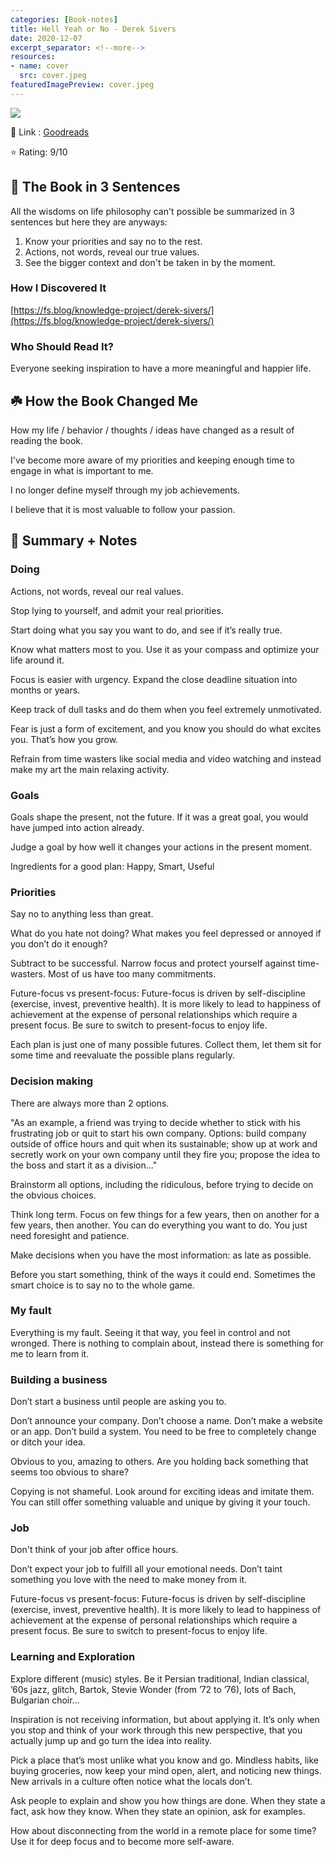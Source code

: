 ```yaml
---
categories: [Book-notes]
title: Hell Yeah or No - Derek Sivers
date: 2020-12-07
excerpt_separator: <!--more-->
resources:
- name: cover
  src: cover.jpeg
featuredImagePreview: cover.jpeg
---
```

![](/images/books/hell-yeah.jpg)


🔗 Link : [Goodreads](https://www.goodreads.com/en/book/show/52523856-hell-yeah-or-no)

⭐️ Rating: 9/10

## 🚀 The Book in 3 Sentences

All the wisdoms on life philosophy can't possible be summarized in 3 sentences but here they are anyways:

1. Know your priorities and say no to the rest.
2. Actions, not words, reveal our true values.
3. See the bigger context and don't be taken in by the moment.

### How I Discovered It

[https://fs.blog/knowledge-project/derek-sivers/](https://fs.blog/knowledge-project/derek-sivers/)

### Who Should Read It?

Everyone seeking inspiration to have a more meaningful and happier life.

## ☘️ How the Book Changed Me

How my life / behavior / thoughts / ideas have changed as a result of reading the book.

I've become more aware of my priorities and keeping enough time to engage in what is important to me.

I no longer define myself through my job achievements.

I believe that it is most valuable to follow your passion.

## 📒 Summary + Notes

### Doing

Actions, not words, reveal our real values.

Stop lying to yourself, and admit your real priorities.

Start doing what you say you want to do, and see if it’s really true.

Know what matters most to you. Use it as your compass and optimize your life around it.

Focus is easier with urgency. Expand the close deadline situation into months or years.

Keep track of dull tasks and do them when you feel extremely unmotivated.

Fear is just a form of excitement, and you know you should do what excites you. That’s how you grow.

Refrain from time wasters like social media and video watching and instead make my art the main relaxing activity.

### Goals

Goals shape the present, not the future. If it was a great goal, you would have jumped into action already.

Judge a goal by how well it changes your actions in the present moment.

Ingredients for a good plan: Happy, Smart, Useful

### Priorities

Say no to anything less than great.

What do you hate not doing? What makes you feel depressed or annoyed if you don’t do it enough?

Subtract to be successful. Narrow focus and protect yourself against time-wasters. Most of us have too many commitments.

Future-focus vs present-focus: Future-focus is driven by self-discipline (exercise, invest, preventive health). It is more likely to lead to happiness of achievement at the expense of personal relationships which require a present focus. Be sure to switch to present-focus to enjoy life.

Each plan is just one of many possible futures. Collect them, let them sit for some time and reevaluate the possible plans regularly.

### Decision making

There are always more than 2 options.

"As an example, a friend was trying to decide whether to stick with his frustrating job or quit to start his own company. Options: build company outside of office hours and quit when its sustainable; show up at work and secretly work on your own company until they fire you; propose the idea to the boss and start it as a division..."

Brainstorm all options, including the ridiculous, before trying to decide on the obvious choices.

Think long term. Focus on few things for a few years, then on another for a few years, then another. You can do everything you want to do. You just need foresight and patience.

Make decisions when you have the most information: as late as possible.

Before you start something, think of the ways it could end. Sometimes the smart choice is to say no to the whole game.

### My fault

Everything is my fault. Seeing it that way, you feel in control and not wronged. There is nothing to complain about, instead there is something for me to learn from it.

### Building a business

Don’t start a business until people are asking you to.

Don’t announce your company. Don’t choose a name. Don’t make a website or an app. Don’t build a system. You need to be free to completely change or ditch your idea.

Obvious to you, amazing to others. Are you holding back something that seems too obvious to share?

Copying is not shameful. Look around for exciting ideas and imitate them. You can still offer something valuable and unique by giving it your touch.

### Job

Don't think of your job after office hours.

Don’t expect your job to fulfill all your emotional needs. Don’t taint something you love with the need to make money from it.

Future-focus vs present-focus: Future-focus is driven by self-discipline (exercise, invest, preventive health). It is more likely to lead to happiness of achievement at the expense of personal relationships which require a present focus. Be sure to switch to present-focus to enjoy life.
### Learning and Exploration

Explore different (music) styles. Be it Persian traditional, Indian classical, ’60s jazz, glitch, Bartok, Stevie Wonder (from ’72 to ’76), lots of Bach, Bulgarian choir...

Inspiration is not receiving information, but about applying it. It’s only when you stop and think of your work through this new perspective, that you actually jump up and go turn the idea into reality.

Pick a place that’s most unlike what you know and go. Mindless habits, like buying groceries, now keep your mind open, alert, and noticing new things. New arrivals in a culture often notice what the locals don’t.

Ask people to explain and show you how things are done. When they state a fact, ask how they know. When they state an opinion, ask for examples.

How about disconnecting from the world in a remote place for some time? Use it for deep focus and to become more self-aware.
